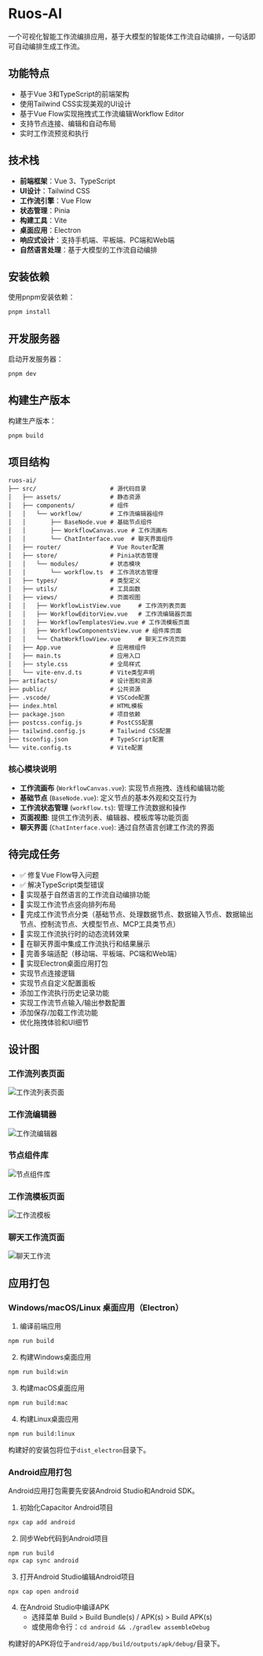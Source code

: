 # Ruos-AI 

一个可视化智能工作流编排应用，基于大模型的智能体工作流自动编排，一句话即可自动编排生成工作流。

## 功能特点

- 基于Vue 3和TypeScript的前端架构
- 使用Tailwind CSS实现美观的UI设计
- 基于Vue Flow实现拖拽式工作流编辑Workflow Editor
- 支持节点连接、编辑和自动布局
- 实时工作流预览和执行

## 技术栈 

- **前端框架**：Vue 3、TypeScript
- **UI设计**：Tailwind CSS
- **工作流引擎**：Vue Flow
- **状态管理**：Pinia
- **构建工具**：Vite
- **桌面应用**：Electron
- **响应式设计**：支持手机端、平板端、PC端和Web端
- **自然语言处理**：基于大模型的工作流自动编排

## 安装依赖

使用pnpm安装依赖：

```bash
pnpm install
```

## 开发服务器

启动开发服务器：

```bash
pnpm dev
```

## 构建生产版本

构建生产版本：

```bash
pnpm build
```

## 项目结构

```
ruos-ai/
├── src/                     # 源代码目录
│   ├── assets/              # 静态资源
│   ├── components/          # 组件
│   │   └── workflow/        # 工作流编辑器组件
│   │       ├── BaseNode.vue # 基础节点组件
│   │       ├── WorkflowCanvas.vue # 工作流画布
│   │       └── ChatInterface.vue  # 聊天界面组件
│   ├── router/              # Vue Router配置
│   ├── store/               # Pinia状态管理
│   │   └── modules/         # 状态模块
│   │       └── workflow.ts  # 工作流状态管理
│   ├── types/               # 类型定义
│   ├── utils/               # 工具函数
│   ├── views/               # 页面视图
│   │   ├── WorkflowListView.vue     # 工作流列表页面
│   │   ├── WorkflowEditorView.vue   # 工作流编辑器页面
│   │   ├── WorkflowTemplatesView.vue # 工作流模板页面
│   │   ├── WorkflowComponentsView.vue # 组件库页面
│   │   └── ChatWorkflowView.vue     # 聊天工作流页面
│   ├── App.vue              # 应用根组件
│   ├── main.ts              # 应用入口
│   ├── style.css            # 全局样式
│   └── vite-env.d.ts        # Vite类型声明
├── artifacts/               # 设计图和资源
├── public/                  # 公共资源
├── .vscode/                 # VSCode配置
├── index.html               # HTML模板
├── package.json             # 项目依赖
├── postcss.config.js        # PostCSS配置
├── tailwind.config.js       # Tailwind CSS配置
├── tsconfig.json            # TypeScript配置
└── vite.config.ts           # Vite配置
```

### 核心模块说明

- **工作流画布** (`WorkflowCanvas.vue`): 实现节点拖拽、连线和编辑功能
- **基础节点** (`BaseNode.vue`): 定义节点的基本外观和交互行为
- **工作流状态管理** (`workflow.ts`): 管理工作流数据和操作
- **页面视图**: 提供工作流列表、编辑器、模板库等功能页面
- **聊天界面** (`ChatInterface.vue`): 通过自然语言创建工作流的界面

## 待完成任务

- ✅ 修复Vue Flow导入问题 
- ✅ 解决TypeScript类型错误
- 🔄 实现基于自然语言的工作流自动编排功能
- 🔄 实现工作流节点竖向排列布局
- 🔄 完成工作流节点分类（基础节点、处理数据节点、数据输入节点、数据输出节点、控制流节点、大模型节点、MCP工具类节点）
- 🔄 实现工作流执行时的动态流转效果
- 🔄 在聊天界面中集成工作流执行和结果展示
- 🔄 完善多端适配（移动端、平板端、PC端和Web端）
- 🔄 实现Electron桌面应用打包
- 实现节点连接逻辑
- 实现节点自定义配置面板
- 添加工作流执行历史记录功能
- 实现工作流节点输入/输出参数配置
- 添加保存/加载工作流功能
- 优化拖拽体验和UI细节

## 设计图

### 工作流列表页面
![工作流列表页面](./artifacts/Snipaste_2025-04-10_21-56-59.png)

### 工作流编辑器
![工作流编辑器](./artifacts/Snipaste_2025-04-10_21-57-33.png)

### 节点组件库
![节点组件库](./artifacts/Snipaste_2025-04-10_21-57-58.png)

### 工作流模板页面
![工作流模板](./artifacts/Snipaste_2025-04-10_21-58-14.png)

### 聊天工作流页面
![聊天工作流](./artifacts/Snipaste_2025-04-10_21-58-29.png)

## 应用打包

### Windows/macOS/Linux 桌面应用（Electron）

1. 编译前端应用
```bash
npm run build
```

2. 构建Windows桌面应用
```bash
npm run build:win
```

3. 构建macOS桌面应用
```bash
npm run build:mac
```

4. 构建Linux桌面应用
```bash
npm run build:linux
```

构建好的安装包将位于`dist_electron`目录下。

### Android应用打包

Android应用打包需要先安装Android Studio和Android SDK。

1. 初始化Capacitor Android项目
```bash
npx cap add android
```

2. 同步Web代码到Android项目
```bash
npm run build
npx cap sync android
```

3. 打开Android Studio编辑Android项目
```bash
npx cap open android
```

4. 在Android Studio中编译APK
   - 选择菜单 Build > Build Bundle(s) / APK(s) > Build APK(s)
   - 或使用命令行：`cd android && ./gradlew assembleDebug`

构建好的APK将位于`android/app/build/outputs/apk/debug/`目录下。


